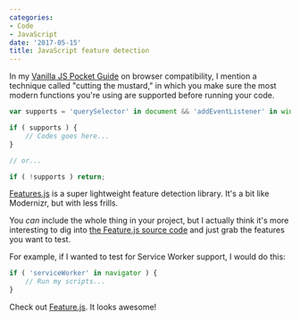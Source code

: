 ```yaml
---
categories:
- Code
- JavaScript
date: '2017-05-15'
title: JavaScript feature detection
---
```


In my [Vanilla JS Pocket Guide](/guides/) on browser compatibility, I mention a technique called "cutting the mustard," in which you make sure the most modern functions you're using are supported before running your code.

```javascript
var supports = 'querySelector' in document && 'addEventListener' in window;

if ( supports ) {
	// Codes goes here...
}

// or...

if ( !supports ) return;
```

[Features.js](http://featurejs.com/) is a super lightweight feature detection library. It's a bit like Modernizr, but with less frills.

You *can* include the whole thing in your project, but I actually think it's more interesting to dig into [the Feature.js source code](https://github.com/viljamis/feature.js/blob/master/feature.js) and just grab the features you want to test.

For example, if I wanted to test for Service Worker support, I would do this:

```javascript
if ( 'serviceWorker' in navigator ) {
    // Run my scripts...
}
```

Check out [Feature.js](http://featurejs.com/). It looks awesome!